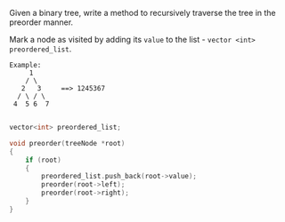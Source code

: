 Given a binary tree, write a method to recursively traverse the tree in the preorder manner. 

Mark a node as visited by adding its `value` to the list - `vector <int> preordered_list`.

```
Example: 
     1
    / \
   2   3     ==> 1245367
  / \ / \
 4  5 6  7 
```


```c++

vector<int> preordered_list;

void preorder(treeNode *root)
{
    if (root)
    {
        preordered_list.push_back(root->value);
        preorder(root->left);
        preorder(root->right);
    }
}
```
